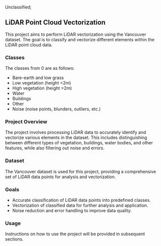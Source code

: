 Unclassified;
## LiDAR Point Cloud Vectorization

This project aims to perform LiDAR vectorization using the Vancouver dataset. The goal is to classify and vectorize different elements within the LiDAR point cloud data.

### Classes

The classes from 0 are as follows:
- Bare-earth and low grass
- Low vegetation (height <2m)
- High vegetation (height >2m)
- Water
- Buildings
- Other
- Noise (noise points, blunders, outliers, etc.)

### Project Overview

The project involves processing LiDAR data to accurately identify and vectorize various elements in the dataset. This includes distinguishing between different types of vegetation, buildings, water bodies, and other features, while also filtering out noise and errors.

### Dataset

The Vancouver dataset is used for this project, providing a comprehensive set of LiDAR data points for analysis and vectorization.

### Goals

- Accurate classification of LiDAR data points into predefined classes.
- Vectorization of classified data for further analysis and application.
- Noise reduction and error handling to improve data quality.

### Usage

Instructions on how to use the project will be provided in subsequent sections.
